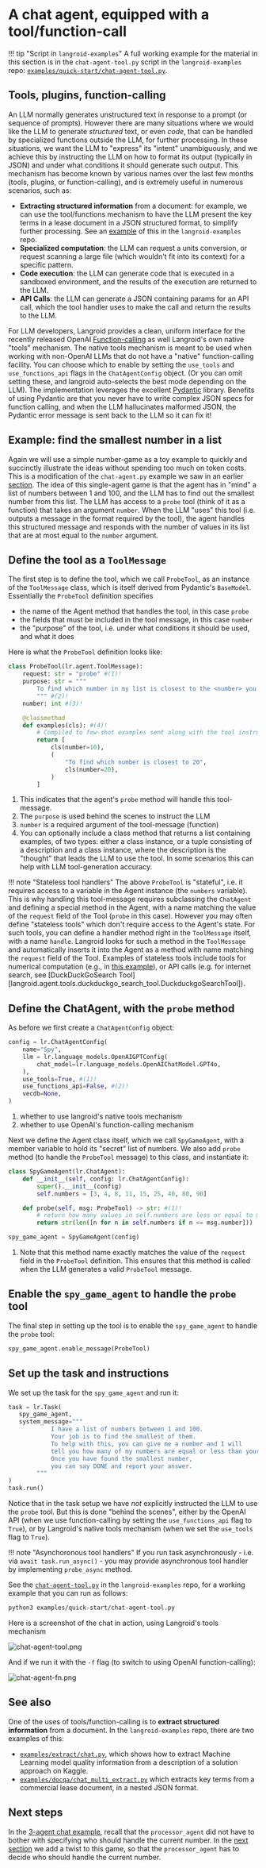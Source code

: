 # A chat agent, equipped with a tool/function-call

!!! tip "Script in `langroid-examples`"
      A full working example for the material in this section is
      in the `chat-agent-tool.py` script in the `langroid-examples` repo:
      [`examples/quick-start/chat-agent-tool.py`](https://github.com/langroid/langroid-examples/tree/main/examples/quick-start/chat-agent-tool.py).

## Tools, plugins, function-calling

An LLM normally generates unstructured text in response to a prompt
(or sequence of prompts). However there are many situations where we would like the LLM
to generate _structured_ text, or even _code_, that can be handled by specialized
functions outside the LLM, for further processing. 
In these situations, we want the LLM to "express" its "intent" unambiguously,
and we achieve this by instructing the LLM on how to format its output
(typically in JSON) and under what conditions it should generate such output.
This mechanism has become known by various names over the last few months
(tools, plugins, or function-calling), and is extremely useful in numerous scenarios,
such as:

- **Extracting structured information** from a document: for example, we can use 
the tool/functions mechanism to have the LLM present the key terms in a lease document
in a JSON structured format, to simplify further processing. 
See an [example](https://github.com/langroid/langroid-examples/blob/main/examples/docqa/chat_multi_extract.py) of this in the `langroid-examples` repo. 
- **Specialized computation**: the LLM can request a units conversion, 
or request scanning a large file (which wouldn't fit into its context) for a specific
pattern.
- **Code execution**: the LLM can generate code that is executed in a sandboxed
environment, and the results of the execution are returned to the LLM.
- **API Calls**: the LLM can generate a JSON containing params for an API call,
  which the tool handler uses to make the call and return the results to the LLM.


For LLM developers, Langroid provides a clean, uniform interface
for the recently released OpenAI [Function-calling](https://platform.openai.com/docs/guides/gpt/function-calling)
as well Langroid's own native "tools" mechanism. The native tools mechanism is meant to be
used when working with non-OpenAI LLMs that do not have a "native" function-calling facility.
You can choose which to enable by setting the 
`use_tools` and `use_functions_api` flags in the `ChatAgentConfig` object.
(Or you can omit setting these, and langroid auto-selects the best mode
depending on the LLM).
The implementation leverages the excellent 
[Pydantic](https://docs.pydantic.dev/latest/) library.
Benefits of using Pydantic are that you never have to write complex JSON specs 
for function calling, and when the LLM hallucinates malformed JSON, 
the Pydantic error message is sent back to the LLM so it can fix it!

## Example: find the smallest number in a list

Again we will use a simple number-game as a toy example to quickly and succinctly
illustrate the ideas without spending too much on token costs. 
This is a modification of the `chat-agent.py` example we saw in an earlier
[section](chat-agent.md). The idea of this single-agent game is that
the agent has in "mind" a list of numbers between 1 and 100, and the LLM has to
find out the smallest number from this list. The LLM has access to a `probe` tool 
(think of it as a function) that takes an argument `number`. When the LLM 
"uses" this tool (i.e. outputs a message in the format required by the tool),
the agent handles this structured message and responds with 
the number of values in its list that are at most equal to the `number` argument. 

## Define the tool as a `ToolMessage`

The first step is to define the tool, which we call `ProbeTool`,
as an instance of the `ToolMessage` class,
which is itself derived from Pydantic's `BaseModel`.
Essentially the `ProbeTool` definition specifies 

- the name of the Agent method that handles the tool, in this case `probe`
- the fields that must be included in the tool message, in this case `number`
- the "purpose" of the tool, i.e. under what conditions it should be used, and what it does

Here is what the `ProbeTool` definition looks like:
```py
class ProbeTool(lr.agent.ToolMessage):
    request: str = "probe" #(1)!
    purpose: str = """ 
        To find which number in my list is closest to the <number> you specify
        """ #(2)!
    number: int #(3)!

    @classmethod
    def examples(cls): #(4)!
        # Compiled to few-shot examples sent along with the tool instructions.
        return [
            cls(number=10),
            (
                "To find which number is closest to 20",
                cls(number=20),
            )
        ]
```

1. This indicates that the agent's `probe` method will handle this tool-message.
2. The `purpose` is used behind the scenes to instruct the LLM
3. `number` is a required argument of the tool-message (function)
4. You can optionally include a class method that returns a list containing examples, 
   of two types: either a class instance, or a tuple consisting of a description and a 
   class instance, where the description is the "thought" that leads the LLM to use the
   tool. In some scenarios this can help with LLM tool-generation accuracy.

!!! note "Stateless tool handlers"
      The above `ProbeTool` is "stateful", i.e. it requires access to a variable in
      the Agent instance (the `numbers` variable). This is why handling this 
      tool-message requires subclassing the `ChatAgent` and defining a special method 
      in the Agent, with a name matching the value of the `request` field of the Tool 
      (`probe` in this case). However you may often define "stateless tools" which 
      don't require access to the Agent's state. For such tools, you can define a 
      handler method right in the `ToolMessage` itself, with a name `handle`. Langroid 
      looks for such a method in the `ToolMessage` and automatically inserts it into 
      the Agent as a method with name matching the `request` field of the Tool. Examples of
      stateless tools include tools for numerical computation 
      (e.g., in [this example](https://langroid.github.io/langroid/examples/agent-tree/)),
      or API calls (e.g. for internet search, see 
      [DuckDuckGoSearch Tool][langroid.agent.tools.duckduckgo_search_tool.DuckduckgoSearchTool]).
        

## Define the ChatAgent, with the `probe` method

As before we first create a `ChatAgentConfig` object:

```py
config = lr.ChatAgentConfig(
    name="Spy",
    llm = lr.language_models.OpenAIGPTConfig(
        chat_model=lr.language_models.OpenAIChatModel.GPT4o,
    ),
    use_tools=True, #(1)!
    use_functions_api=False, #(2)!
    vecdb=None,
)
```

1. whether to use langroid's native tools mechanism
2. whether to use OpenAI's function-calling mechanism

Next we define the Agent class itself, which we call `SpyGameAgent`,
with a member variable to hold its "secret" list of numbers.
We also add `probe` method (to handle the `ProbeTool` message)
to this class, and instantiate it:

```py
class SpyGameAgent(lr.ChatAgent):
    def __init__(self, config: lr.ChatAgentConfig):
        super().__init__(config)
        self.numbers = [3, 4, 8, 11, 15, 25, 40, 80, 90]

    def probe(self, msg: ProbeTool) -> str: #(1)!
        # return how many values in self.numbers are less or equal to msg.number
        return str(len([n for n in self.numbers if n <= msg.number]))

spy_game_agent = SpyGameAgent(config)
``` 

1. Note that this method name exactly matches the value of the `request` field in the 
   `ProbeTool` definition. This ensures that this method is called when the LLM 
   generates a valid `ProbeTool` message.

## Enable the `spy_game_agent` to handle the `probe` tool

The final step in setting up the tool is to enable 
the `spy_game_agent` to handle the `probe` tool:

```py
spy_game_agent.enable_message(ProbeTool)
```

## Set up the task and instructions

We set up the task for the `spy_game_agent` and run it:

```py
task = lr.Task(
   spy_game_agent,
   system_message="""
            I have a list of numbers between 1 and 100. 
            Your job is to find the smallest of them.
            To help with this, you can give me a number and I will
            tell you how many of my numbers are equal or less than your number.
            Once you have found the smallest number,
            you can say DONE and report your answer.
        """
)
task.run()
```
Notice that in the task setup we 
have _not_ explicitly instructed the LLM to use the `probe` tool.
But this is done "behind the scenes", either by the OpenAI API 
(when we use function-calling by setting the `use_functions_api` flag to `True`),
or by Langroid's native tools mechanism (when we set the `use_tools` flag to `True`).


!!! note "Asynchoronous tool handlers"
      If you run task asynchronously - i.e. via `await task.run_async()` - you may provide
      asynchronous tool handler by implementing `probe_async` method.


See the [`chat-agent-tool.py`](https://github.com/langroid/langroid-examples/blob/main/examples/quick-start/chat-agent-tool.py)
in the `langroid-examples` repo, for a working example that you can run as follows:
```sh
python3 examples/quick-start/chat-agent-tool.py
```

Here is a screenshot of the chat in action, using Langroid's tools mechanism

![chat-agent-tool.png](chat-agent-tool.png)

And if we run it with the `-f` flag (to switch to using OpenAI function-calling):

![chat-agent-fn.png](chat-agent-fn.png)

## See also
One of the uses of tools/function-calling is to **extract structured information** from 
a document. In the `langroid-examples` repo, there are two examples of this: 

- [`examples/extract/chat.py`](https://github.com/langroid/langroid-examples/blob/main/examples/extract/chat.py), 
  which shows how to extract Machine Learning model quality information from a description of 
  a solution approach on Kaggle.
- [`examples/docqa/chat_multi_extract.py`](https://github.com/langroid/langroid-examples/blob/main/examples/docqa/chat_multi_extract.py)
  which extracts key terms from a commercial lease document, in a nested JSON format.

## Next steps

In the [3-agent chat example](three-agent-chat-num.md), recall that the `processor_agent` did not have to
bother with specifying who should handle the current number. In the [next section](three-agent-chat-num-router.md) we add a twist to this game,
so that the `processor_agent` has to decide who should handle the current number.






